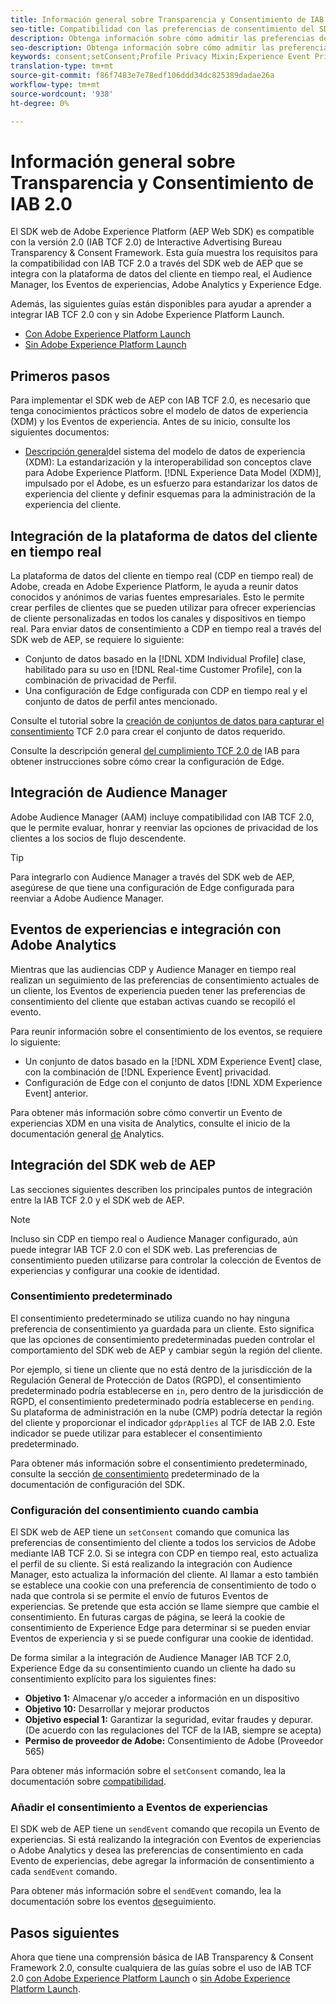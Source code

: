 ```yaml
---
title: Información general sobre Transparencia y Consentimiento de IAB 2.0
seo-title: Compatibilidad con las preferencias de consentimiento del SDK web de Adobe Experience Platform de Interactive Advertising Bureau Transparency & Consent Framework 2.0
description: Obtenga información sobre cómo admitir las preferencias de consentimiento TCF 2.0 de IAB con el SDK web de Experience Platform
seo-description: Obtenga información sobre cómo admitir las preferencias de consentimiento TCF 2.0 de IAB con el SDK web de Experience Platform
keywords: consent;setConsent;Profile Privacy Mixin;Experience Event Privacy Mixin;Privacy Mixin;IAB TCF 2.0;Real-time CDP;Real-time Customer Data Profile
translation-type: tm+mt
source-git-commit: f86f7483e7e78edf106ddd34dc825389dadae26a
workflow-type: tm+mt
source-wordcount: '938'
ht-degree: 0%

---
```



# Información general sobre Transparencia y Consentimiento de IAB 2.0

El SDK web de Adobe Experience Platform (AEP Web SDK) es compatible con la versión 2.0 (IAB TCF 2.0) de Interactive Advertising Bureau Transparency &amp; Consent Framework. Esta guía muestra los requisitos para la compatibilidad con IAB TCF 2.0 a través del SDK web de AEP que se integra con la plataforma de datos del cliente en tiempo real, el Audience Manager, los Eventos de experiencias, Adobe Analytics y Experience Edge.

Además, las siguientes guías están disponibles para ayudar a aprender a integrar IAB TCF 2.0 con y sin Adobe Experience Platform Launch.

- [Con Adobe Experience Platform Launch](./with-launch.md)
- [Sin Adobe Experience Platform Launch](./without-launch.md)

## Primeros pasos

Para implementar el SDK web de AEP con IAB TCF 2.0, es necesario que tenga conocimientos prácticos sobre el modelo de datos de experiencia (XDM) y los Eventos de experiencia. Antes de su inicio, consulte los siguientes documentos:

- [Descripción general](../../../xdm/home.md)del sistema del modelo de datos de experiencia (XDM): La estandarización y la interoperabilidad son conceptos clave para Adobe Experience Platform. [!DNL Experience Data Model (XDM)], impulsado por el Adobe, es un esfuerzo para estandarizar los datos de experiencia del cliente y definir esquemas para la administración de la experiencia del cliente.

## Integración de la plataforma de datos del cliente en tiempo real

La plataforma de datos del cliente en tiempo real (CDP en tiempo real) de Adobe, creada en Adobe Experience Platform, le ayuda a reunir datos conocidos y anónimos de varias fuentes empresariales. Esto le permite crear perfiles de clientes que se pueden utilizar para ofrecer experiencias de cliente personalizadas en todos los canales y dispositivos en tiempo real. Para enviar datos de consentimiento a CDP en tiempo real a través del SDK web de AEP, se requiere lo siguiente:

- Conjunto de datos basado en la [!DNL XDM Individual Profile] clase, habilitado para su uso en [!DNL Real-time Customer Profile], con la combinación de privacidad de Perfil.
- Una configuración de Edge configurada con CDP en tiempo real y el conjunto de datos de perfil antes mencionado.

Consulte el tutorial sobre la [creación de conjuntos de datos para capturar el consentimiento](../../../rtcdp/privacy/iab/dataset-preparation.md) TCF 2.0 para crear el conjunto de datos requerido.

Consulte la descripción general [del cumplimiento TCF 2.0 de](../../../rtcdp/privacy/privacy-overview.md) IAB para obtener instrucciones sobre cómo crear la configuración de Edge.

## Integración de Audience Manager

Adobe Audience Manager (AAM) incluye compatibilidad con IAB TCF 2.0, que le permite evaluar, honrar y reenviar las opciones de privacidad de los clientes a los socios de flujo descendente. <!--For more information, read the documentation on [Sending Data to Audience Manager](../audience-manager/audience-manager-overview.md).-->

>[!TIP]
>
>Para integrarlo con Audience Manager a través del SDK web de AEP, asegúrese de que tiene una configuración de Edge configurada para reenviar a Adobe Audience Manager.

## Eventos de experiencias e integración con Adobe Analytics

Mientras que las audiencias CDP y Audience Manager en tiempo real realizan un seguimiento de las preferencias de consentimiento actuales de un cliente, los Eventos de experiencia pueden tener las preferencias de consentimiento del cliente que estaban activas cuando se recopiló el evento.

Para reunir información sobre el consentimiento de los eventos, se requiere lo siguiente:

- Un conjunto de datos basado en la [!DNL XDM Experience Event] clase, con la combinación de [!DNL Experience Event] privacidad.
- Configuración de Edge con el conjunto de datos [!DNL XDM Experience Event] anterior.

Para obtener más información sobre cómo convertir un Evento de experiencias XDM en una visita de Analytics, consulte el inicio de la documentación general [de](../../data-collection/adobe-analytics/analytics-overview.md) Analytics.

## Integración del SDK web de AEP

Las secciones siguientes describen los principales puntos de integración entre la IAB TCF 2.0 y el SDK web de AEP.

>[!NOTE]
>
>Incluso sin CDP en tiempo real o Audience Manager configurado, aún puede integrar IAB TCF 2.0 con el SDK web. Las preferencias de consentimiento pueden utilizarse para controlar la colección de Eventos de experiencias y configurar una cookie de identidad.

### Consentimiento predeterminado

El consentimiento predeterminado se utiliza cuando no hay ninguna preferencia de consentimiento ya guardada para un cliente. Esto significa que las opciones de consentimiento predeterminadas pueden controlar el comportamiento del SDK web de AEP y cambiar según la región del cliente.

Por ejemplo, si tiene un cliente que no está dentro de la jurisdicción de la Regulación General de Protección de Datos (RGPD), el consentimiento predeterminado podría establecerse en `in`, pero dentro de la jurisdicción de RGPD, el consentimiento predeterminado podría establecerse en `pending`. Su plataforma de administración en la nube (CMP) podría detectar la región del cliente y proporcionar el indicador `gdprApplies` al TCF de IAB 2.0. Este indicador se puede utilizar para establecer el consentimiento predeterminado.

Para obtener más información sobre el consentimiento predeterminado, consulte la sección [de consentimiento](../../fundamentals/configuring-the-sdk.md#default-consent) predeterminado de la documentación de configuración del SDK.

### Configuración del consentimiento cuando cambia

El SDK web de AEP tiene un `setConsent` comando que comunica las preferencias de consentimiento del cliente a todos los servicios de Adobe mediante IAB TCF 2.0. Si se integra con CDP en tiempo real, esto actualiza el perfil de su cliente. Si está realizando la integración con Audience Manager, esto actualiza la información del cliente. Al llamar a esto también se establece una cookie con una preferencia de consentimiento de todo o nada que controla si se permite el envío de futuros Eventos de experiencias. Se pretende que esta acción se llame siempre que cambie el consentimiento. En futuras cargas de página, se leerá la cookie de consentimiento de Experience Edge para determinar si se pueden enviar Eventos de experiencia y si se puede configurar una cookie de identidad.

De forma similar a la integración de Audience Manager IAB TCF 2.0, Experience Edge da su consentimiento cuando un cliente ha dado su consentimiento explícito para los siguientes fines:

- **Objetivo 1:** Almacenar y/o acceder a información en un dispositivo
- **Objetivo 10:** Desarrollar y mejorar productos
- **Objetivo especial 1:** Garantizar la seguridad, evitar fraudes y depurar. (De acuerdo con las regulaciones del TCF de la IAB, siempre se acepta)
- **Permiso de proveedor de Adobe:** Consentimiento de Adobe (Proveedor 565)

Para obtener más información sobre el `setConsent` comando, lea la documentación sobre [compatibilidad](../../consent/supporting-consent.md).

### Añadir el consentimiento a Eventos de experiencias

El SDK web de AEP tiene un `sendEvent` comando que recopila un Evento de experiencias. Si está realizando la integración con Eventos de experiencias o Adobe Analytics y desea las preferencias de consentimiento en cada Evento de experiencias, debe agregar la información de consentimiento a cada `sendEvent` comando.

Para obtener más información sobre el `sendEvent` comando, lea la documentación sobre los eventos [de](../../fundamentals/tracking-events.md)seguimiento.

## Pasos siguientes

Ahora que tiene una comprensión básica de IAB Transparency &amp; Consent Framework 2.0, consulte cualquiera de las guías sobre el uso de IAB TCF 2.0 [con Adobe Experience Platform Launch](./with-launch.md) o [sin Adobe Experience Platform Launch](./without-launch.md).
